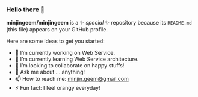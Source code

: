 ### Hello there 👋

**minjingeem/minjingeem** is a ✨ _special_ ✨ repository because its `README.md` (this file) appears on your GitHub profile.

Here are some ideas to get you started:

- 🔭 I’m currently working on Web Service.
- 🌱 I’m currently learning Web Service architecture.
- 👯 I’m looking to collaborate on happy stuffs!
- 💬 Ask me about ... anything!
- 📫 How to reach me: minjin.geem@gmail.com
- ⚡ Fun fact: I feel orangy everyday!

